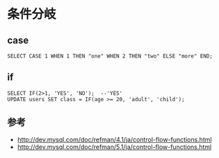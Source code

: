 ﻿# 条件分岐

## case

```clike
SELECT CASE 1 WHEN 1 THEN "one" WHEN 2 THEN "two" ELSE "more" END;
```

## if

```clike
SELECT IF(2>1, 'YES', 'NO');  --'YES'
UPDATE users SET class = IF(age >= 20, 'adult', 'child');
```

## 参考

- http://dev.mysql.com/doc/refman/4.1/ja/control-flow-functions.html
- http://dev.mysql.com/doc/refman/5.1/ja/control-flow-functions.html
